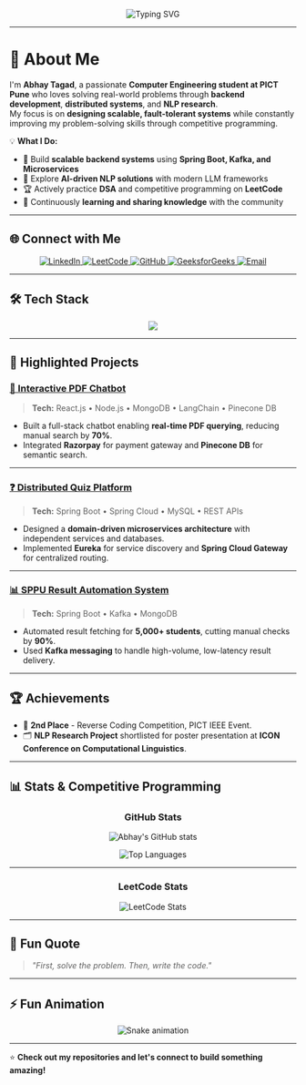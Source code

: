 <!-- Header Animation -->
<p align="center">
  <img src="https://readme-typing-svg.herokuapp.com?font=Fira+Code&size=28&duration=3000&pause=1000&color=FF5733&center=true&vCenter=true&width=650&lines=Hey+there!+I'm+Abhay+Tagad+%F0%9F%91%8B;Backend+Developer+%7C+Competitive+Programmer;AI+%26+NLP+Enthusiast;Building+Scalable+Systems+with+Spring+%26+Microservices" alt="Typing SVG" />
</p>

---

# 🌟 About Me

I'm **Abhay Tagad**, a passionate **Computer Engineering student at PICT Pune** who loves solving real-world problems through **backend development**, **distributed systems**, and **NLP research**.  
My focus is on **designing scalable, fault-tolerant systems** while constantly improving my problem-solving skills through competitive programming.

💡 **What I Do:**
- 🚀 Build **scalable backend systems** using **Spring Boot, Kafka, and Microservices**  
- 🤖 Explore **AI-driven NLP solutions** with modern LLM frameworks  
- 🏆 Actively practice **DSA** and competitive programming on **LeetCode**  
- 🌱 Continuously **learning and sharing knowledge** with the community

---

## 🌐 Connect with Me
<p align="center">
  <a href="https://www.linkedin.com/in/abhay-tagad/">
    <img src="https://img.shields.io/badge/LinkedIn-0077B5?style=for-the-badge&logo=linkedin&logoColor=white" alt="LinkedIn"/>
  </a>
  <a href="https://leetcode.com/u/abhay_tagad/">
    <img src="https://img.shields.io/badge/LeetCode-FFA116?style=for-the-badge&logo=leetcode&logoColor=black" alt="LeetCode"/>
  </a>
  <a href="https://github.com/abhaytagad">
    <img src="https://img.shields.io/badge/GitHub-181717?style=for-the-badge&logo=github&logoColor=white" alt="GitHub"/>
  </a>
  <a href="https://www.geeksforgeeks.org/user/omshivdt2l/">
    <img src="https://img.shields.io/badge/GeeksforGeeks-0F9D58?style=for-the-badge&logo=geeksforgeeks&logoColor=white" alt="GeeksforGeeks"/>
  </a>
  <a href="mailto:abhaytagad2812@gmail.com">
    <img src="https://img.shields.io/badge/Email-D14836?style=for-the-badge&logo=gmail&logoColor=white" alt="Email"/>
  </a>
</p>

---

## 🛠 Tech Stack

<p align="center">
  <img src="https://skillicons.dev/icons?i=cpp,java,python,spring,mysql,mongodb,react,nodejs,tailwind,kafka,git" />
</p>

---

## 🚀 Highlighted Projects

### [📄 Interactive PDF Chatbot](https://github.com/abhaytagad/iteractvepdfchatboat.git)
> **Tech:** React.js • Node.js • MongoDB • LangChain • Pinecone DB  
- Built a full-stack chatbot enabling **real-time PDF querying**, reducing manual search by **70%**.  
- Integrated **Razorpay** for payment gateway and **Pinecone DB** for semantic search.

---

### [❓ Distributed Quiz Platform](https://github.com/abhaytagad/microservices-application.git)
> **Tech:** Spring Boot • Spring Cloud • MySQL • REST APIs  
- Designed a **domain-driven microservices architecture** with independent services and databases.  
- Implemented **Eureka** for service discovery and **Spring Cloud Gateway** for centralized routing.

---

### [📊 SPPU Result Automation System](https://github.com/abhaytagad/sppu-result.git)
> **Tech:** Spring Boot • Kafka • MongoDB  
- Automated result fetching for **5,000+ students**, cutting manual checks by **90%**.  
- Used **Kafka messaging** to handle high-volume, low-latency result delivery.

---

## 🏆 Achievements
- 🥈 **2nd Place** - Reverse Coding Competition, PICT IEEE Event.  
- 🗂 **NLP Research Project** shortlisted for poster presentation at **ICON Conference on Computational Linguistics**.  

---

## 📊 Stats & Competitive Programming
<div align="center">

### **GitHub Stats**
![Abhay's GitHub stats](https://github-readme-stats.vercel.app/api?username=abhaytagad&show_icons=true&theme=tokyonight&hide_border=true&rank_icon=github)

![Top Languages](https://github-readme-stats.vercel.app/api/top-langs/?username=abhaytagad&layout=compact&theme=tokyonight&hide_border=true)

---

### **LeetCode Stats**
![LeetCode Stats](https://leetcard.jacoblin.cool/abhay_tagad?theme=dark&font=Baloo&ext=heatmap)

</div>

---

## 🎯 Fun Quote
> *"First, solve the problem. Then, write the code."*

---

## ⚡ Fun Animation
<p align="center">
  <img src="https://raw.githubusercontent.com/abhaytagad/abhaytagad/output/github-contribution-grid-snake.svg" alt="Snake animation" />
</p>


---

⭐ **Check out my repositories and let's connect to build something amazing!**
